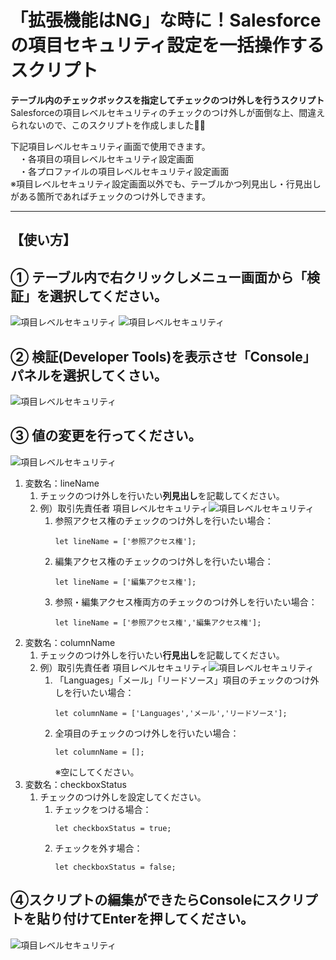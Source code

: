 # 「拡張機能はNG」な時に！Salesforceの項目セキュリティ設定を一括操作するスクリプト

**テーブル内のチェックボックスを指定してチェックのつけ外しを行うスクリプト**  
Salesforceの項目レベルセキュリティのチェックのつけ外しが面倒な上、間違えられないので、このスクリプトを作成しました💁‍♂️  

下記項目レベルセキュリティ画面で使用できます。  
　・各項目の項目レベルセキュリティ設定画面  
　・各プロファイルの項目レベルセキュリティ設定画面  
※項目レベルセキュリティ設定画面以外でも、テーブルかつ列見出し・行見出しがある箇所であればチェックのつけ外しできます。
***
## 【使い方】  

## ➀ テーブル内で右クリックしメニュー画面から「検証」を選択してください。
![項目レベルセキュリティ](/READMEimages/contact_Field-LevelSecurity00.png)
![項目レベルセキュリティ](/READMEimages/contact_Field-LevelSecurity01.png)

## ➁ 検証(Developer Tools)を表示させ「Console」パネルを選択してくさい。
![項目レベルセキュリティ](/READMEimages/contact_Field-LevelSecurity02.png)

## ➂ 値の変更を行ってください。
![項目レベルセキュリティ](/READMEimages/contact_Field-LevelSecurity03.png)
1. 変数名：lineName
    1. チェックのつけ外しを行いたい**列見出し**を記載してください。
    1. 例）取引先責任者 項目レベルセキュリティ![項目レベルセキュリティ](/READMEimages/contact_Field-LevelSecurity04.png)
        1. 参照アクセス権のチェックのつけ外しを行いたい場合：
			```
			let lineName = ['参照アクセス権'];
			```
        1. 編集アクセス権のチェックのつけ外しを行いたい場合：
			```
			let lineName = ['編集アクセス権'];
			```
        1. 参照・編集アクセス権両方のチェックのつけ外しを行いたい場合：
			```
			let lineName = ['参照アクセス権','編集アクセス権'];
			```
1. 変数名：columnName
    1. チェックのつけ外しを行いたい**行見出し**を記載してください。
	1. 例）取引先責任者 項目レベルセキュリティ![項目レベルセキュリティ](/READMEimages/contact_Field-LevelSecurity04.png)
        1. 「Languages」「メール」「リードソース」項目のチェックのつけ外しを行いたい場合：
			```
			let columnName = ['Languages','メール','リードソース'];
			```
        1. 全項目のチェックのつけ外しを行いたい場合：
			```
			let columnName = [];
			```
			※空にしてください。
1. 変数名：checkboxStatus
     1. チェックのつけ外しを設定してください。
        1. チェックをつける場合：
			```
			let checkboxStatus = true;
			```
        1. チェックを外す場合：
			```
			let checkboxStatus = false;
			```
## ➃スクリプトの編集ができたらConsoleにスクリプトを貼り付けてEnterを押してください。
![項目レベルセキュリティ](/READMEimages/contact_Field-LevelSecurity05.png)
